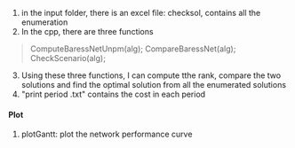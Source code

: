 1. in the input folder, there is an excel file: checksol, contains all the enumeration 
2. In the cpp, there are three functions 
> ComputeBaressNetUnpm(alg);
     CompareBaressNet(alg);
	CheckScenario(alg);
3. Using these three functions, I can compute tthe rank, compare the two solutions and find the optimal solution from all the enumerated solutions
4. "print period .txt" contains the cost in each period
####  Plot
1. plotGantt: plot the network performance curve 
